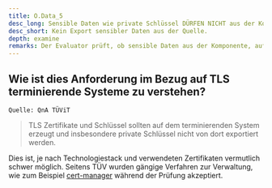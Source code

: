 ```yaml
---
title: O.Data_5
desc_long: Sensible Daten wie private Schlüssel DÜRFEN NICHT aus der Komponente, auf der sie erzeugt wurden, exportiert werden, außer es ist für den rechtmäßigen Zweck der Anwendung notwendig (s. Tabelle 15).
desc_short: Kein Export sensibler Daten aus der Quelle.
depth: examine
remarks: Der Evaluator prüft, ob sensible Daten aus der Komponente, auf der sie erzeugt wurden, exportiert werden und ob dies für den Zweck notwendig ist.
---
```


## Wie ist dies Anforderung im Bezug auf TLS terminierende Systeme zu verstehen?

`Quelle: QnA TÜViT`

> TLS Zertifikate und Schlüssel sollten auf dem terminierenden System erzeugt und insbesondere private Schlüssel nicht von dort exportiert werden.

Dies ist, je nach Technologiestack und verwendeten Zertifikaten vermutlich schwer möglich. Seitens TÜV wurden gängige Verfahren zur Verwaltung, wie zum Beispiel [cert-manager](https://cert-manager.io/) während der Prüfung akzeptiert.
